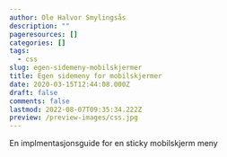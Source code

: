 ```yaml
---
author: Ole Halvor Smylingsås
description: ""
pageresources: []
categories: []
tags:
  - css
slug: egen-sidemeny-mobilskjermer
title: Egen sidemeny for mobilskjermer
date: 2020-03-15T12:44:08.000Z
draft: false
comments: false
lastmod: 2022-08-07T09:35:34.222Z
preview: /preview-images/css.jpg
---
```


En implmentasjonsguide for en sticky mobilskjerm meny
<!--more-->
